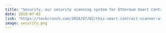 ```yaml
---
title: "Securify, our security scanning system for Ethereum Smart Contracts, appears on TechCrunch"
date: 2018-07-03
link: "https://techcrunch.com/2018/07/02/this-smart-contract-scanner-will-ensure-your-token-is-tip-top/"
image: securify.png
---
```

